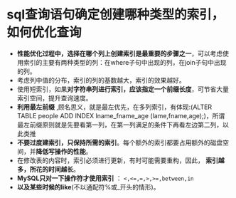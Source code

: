 # sql查询语句确定创建哪种类型的索引，如何优化查询

* **性能优化过程中，选择在哪个列上创建索引是最重要的步骤之一**，可以考虑使用索引的主要有两种类型的列：在where子句中出现的列，在join子句中出现的列。
* 考虑列中值的分布，索引的列的基数越大，索引的效果越好。
* 使用短索引，如果**对字符串列进行索引，应该指定一个前缀长度**，可节省大量索引空间，提升查询速度。
* **利用最左前缀**
  ,顾名思义，就是最左优先，在多列索引，有体现:\(ALTER TABLE people ADD INDEX lname\_fname\_age \(lame,fname,age\);\)，所谓最左前缀原则就是先要看第一列，在第一列满足的条件下再看左边第二列，以此类推
* **不要过度建索引，只保持所需的索引**。每个额外的索引都要占用额外的磁盘空间，并**降低写操作的性能**。
* 在修改表的内容时，索引必须进行更新，有时可能需要重构，因此，
  **索引越多，所花的时间越长**。
* **MySQL只对一下操作符才使用索引**  ： `<,<=,=,>,>=,between,in`
* **以及某些时候的like**\(不以通配符%或\_开头的情形\)。



